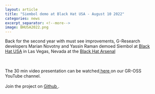 ```yaml
---
layout: article
title: "Siembol demo at Black Hat USA - August 10 2022"
categories: news
excerpt_separator: <!--more-->
image: BHUSA2022.png
---
```


Back for the second year with must see improvements, G-Research developers Marian Novotny and Yassin Raman demoed Siembol at <a href="https://www.blackhat.com/us-22/arsenal/schedule/#siembol-an-open-source-real-time-siem-tool-based-on-big-data-technologies-27927">Black Hat USA</a> in Las Vegas, Nevada at the <a href="https://www.blackhat.com/us-22/arsenal/schedule/#siembol-an-open-source-real-time-siem-tool-based-on-big-data-technologies-27927"> Black Hat Arsenal </a>
<!--more-->
<br><br>
The 30 min video presentation can be watched<a href="https://www.youtube.com/watch?v=NzaPeQtmgDc"> here </a> on our GR-OSS YouTube channel.
<br><br>
Join the project on <a href="https://github.com/G-Research/siembol/"> Github </a>.
